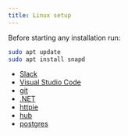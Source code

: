 ```yaml
---
title: Linux setup
---
```


Before starting any installation run:

```sh
sudo apt update
sudo apt install snapd
```

- [Slack](/lessons/setup-linux/reading/slack)
- [Visual Studio Code](/lessons/setup-linux/reading/vs-code)
- [git](/lessons/setup-linux/reading/git)
- [.NET](/lessons/setup-linux/reading/dotnet)
- [httpie](/lessons/setup-linux/reading/httpie)
- [hub](/lessons/setup-linux/reading/hub)
- [postgres](/lessons/setup-linux/reading/postgres)
